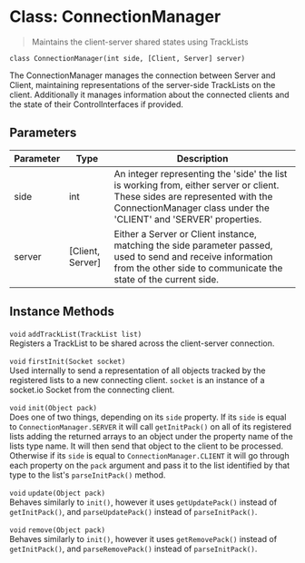 # Class: ConnectionManager
> Maintains the client-server shared states using TrackLists

```
class ConnectionManager(int side, [Client, Server] server)
```
The ConnectionManager manages the connection between Server and Client, maintaining representations of the server-side TrackLists on the client. Additionally it manages information about the connected clients and the state of their ControlInterfaces if provided.

## Parameters
| Parameter | Type | Description |
|-----------|------|-------------|
| side      | int  | An integer representing the 'side' the list is working from, either server or client. These sides are represented with the ConnectionManager class under the 'CLIENT' and 'SERVER' properties. |
| server    | [Client, Server] | Either a Server or Client instance, matching the side parameter passed, used to send and receive information from the other side to communicate the state of the current side. |

## Instance Methods
`void` `addTrackList(TrackList list)`  
Registers a TrackList to be shared across the client-server connection.

`void` `firstInit(Socket socket)`  
Used internally to send a representation of all objects tracked by the registered lists to a new connecting client. `socket` is an instance of a socket.io Socket from the connecting client.

`void` `init(Object pack)`  
Does one of two things, depending on its `side` property. If its `side` is equal to `ConnectionManager.SERVER` it will call `getInitPack()` on all of its registered lists adding the returned arrays to an object under the property name of the lists type name. It will then send that object to the client to be processed. Otherwise if its `side` is equal to `ConnectionManager.CLIENT` it will go through each property on the `pack` argument and pass it to the list identified by that type to the list's `parseInitPack()` method.

`void` `update(Object pack)`  
Behaves similarly to `init()`, however it uses `getUpdatePack()` instead of `getInitPack()`, and `parseUpdatePack()` instead of `parseInitPack()`.

`void` `remove(Object pack)`  
Behaves similarly to `init()`, however it uses `getRemovePack()` instead of `getInitPack()`, and `parseRemovePack()` instead of `parseInitPack()`.
